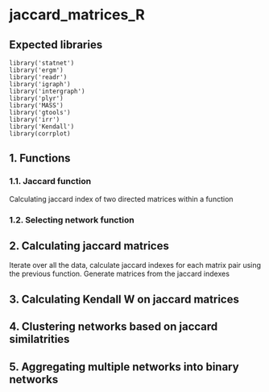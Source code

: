 

# jaccard_matrices_R


## Expected libraries
```
library('statnet')
library('ergm')
library('readr')
library('igraph')
library('intergraph')
library('plyr')
library('MASS')
library('gtools')
library('irr')
library('Kendall')
library(corrplot)
```

## 1. Functions
### 1.1. Jaccard function
Calculating jaccard index of two directed matrices within a function 

### 1.2. Selecting network function


## 2. Calculating jaccard matrices
Iterate over all the data, calculate jaccard indexes for each matrix pair using the previous function. Generate matrices from the jaccard indexes

## 3. Calculating Kendall W on jaccard matrices

## 4. Clustering networks based on jaccard similatrities

## 5. Aggregating multiple networks into binary networks
